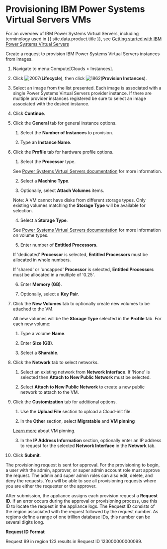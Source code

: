 # Provisioning IBM Power Systems Virtual Servers VMs

For an overview of IBM Power Systems Virtual Servers, including terminology
used in {{ site.data.product.title }}, see [Getting started with IBM Power
Systems Virtual Servers](https://cloud.ibm.com/docs/power-iaas?topic=power-iaas-getting-started)

Create a request to provision IBM Power Systems Virtual Servers instances
from images.

1.  Navigate to menu:Compute\[Clouds \> Instances\].

2.  Click ![2007](../images/2007.png)(**Lifecycle**), then click
    ![1862](../images/1862.png)(**Provision Instances**).

3.  Select an image from the list presented. Each image is associated with a
    single Power Systems Virtual Servers provider instance. If there are
    multiple provider instances registered be sure to select an image
    associated with the desired instance.

4.  Click **Continue**.

5.  Click the **General** tab for general instance options.

    1.  Select the **Number of Instances** to provision.

    2.  Type an **Instance Name**.

6.  Click the **Profile** tab for hardware profile options.

    1.  Select the **Processor** type.

    <div class="note">

    See [Power Systems Virtual Servers documentation](https://cloud.ibm.com/docs/power-iaas?topic=power-iaas-power-iaas-faqs#processor)
    for more information.

    </div>

    2.  Select a **Machine Type**.

    3.  Optionally, select **Attach Volumes** items.

    <div class="note">

    Note: A VM cannot have disks from different storage types. Only existing
    volumes matching the **Storage Type** will be available for selection.

    </div>

    4.  Select a **Storage Type**.

    <div class="note">

    See [Power Systems Virtual Servers documentation](https://cloud.ibm.com/docs/power-iaas?topic=power-iaas-power-iaas-faqs#storage)
    for more information on volume types.

    </div>

    5.  Enter number of **Entitled Processors**.

    <div class="note">

    If 'dedicated' **Processor** is selected, **Entitled Processors** must be
    allocated in whole numbers.

    If 'shared' or 'uncapped' **Processor** is selected,
    **Entitled Processors** must be allocated in a multiple of '0.25'.

    </div>

    6.  Enter **Memory (GB)**.

    7.  Optionally, select a **Key Pair**.

7.  Click the **New Volumes** tab to optionally create new volumes to be
    attached to the VM.

    All new volumes will be the **Storage Type** selected in the **Profile**
    tab. For each new volume:

    1.  Type a volume **Name**.

    2.  Enter **Size (GB)**.

    4.  Select a **Sharable**.

8.  Click the **Network** tab to select networks.

    1.  Select an existing network from **Network Interface**. If 'None'
        is selected then **Attach to New Public Network** must be selected.

    2.  Select **Attach to New Public Network** to create a new public network
        to attach to the VM.

9.  Click the **Customization** tab for additional options.

    1.  Use the **Upload File** section to upload a Cloud-init file.

    2.  In the **Other** section, select **Migratable** and **VM pinning**

    <div class="note">

    [Learn more](https://cloud.ibm.com/docs/power-iaas?topic=power-iaas-power-iaas-faqs#pinning)
    about VM pinning.

    </div>

    3.  In the **IP Address Information** section, optionally enter an IP
        address to request for the selected **Network Interface** in the
        **Network** tab.

13. Click **Submit**.

The provisioning request is sent for approval. For the provisioning to
begin, a user with the admin, approver, or super admin account role must
approve the request. The admin and super admin roles can also edit,
delete, and deny the requests. You will be able to see all provisioning
requests where you are either the requester or the approver.

After submission, the appliance assigns each provision request a
**Request ID**. If an error occurs during the approval or provisioning
process, use this ID to locate the request in the appliance logs. The
Request ID consists of the region associated with the request followed
by the request number. As regions define a range of one trillion
database IDs, this number can be several digits long.

**Request ID Format**

Request 99 in region 123 results in Request ID 123000000000099.
